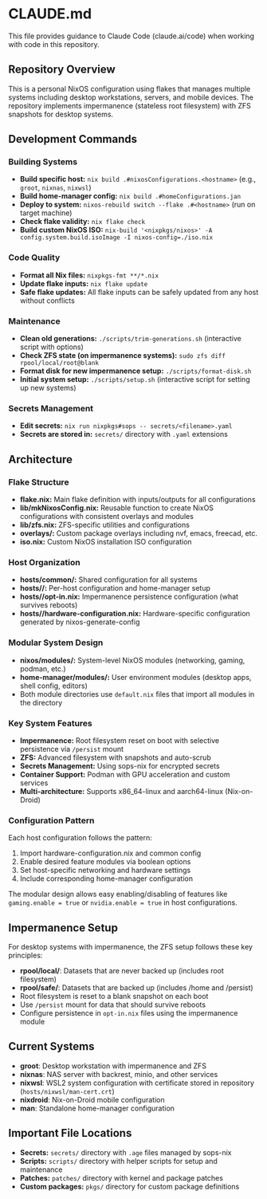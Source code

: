 # CLAUDE.md

This file provides guidance to Claude Code (claude.ai/code) when working with code in this repository.

## Repository Overview

This is a personal NixOS configuration using flakes that manages multiple systems including desktop workstations, servers, and mobile devices. The repository implements impermanence (stateless root filesystem) with ZFS snapshots for desktop systems.

## Development Commands

### Building Systems
- **Build specific host:** `nix build .#nixosConfigurations.<hostname>` (e.g., `groot`, `nixnas`, `nixwsl`)
- **Build home-manager config:** `nix build .#homeConfigurations.jan`
- **Deploy to system:** `nixos-rebuild switch --flake .#<hostname>` (run on target machine)
- **Check flake validity:** `nix flake check`
- **Build custom NixOS ISO:** `nix-build '<nixpkgs/nixos>' -A config.system.build.isoImage -I nixos-config=./iso.nix`

### Code Quality
- **Format all Nix files:** `nixpkgs-fmt **/*.nix`
- **Update flake inputs:** `nix flake update`
- **Safe flake updates:** All flake inputs can be safely updated from any host without conflicts

### Maintenance
- **Clean old generations:** `./scripts/trim-generations.sh` (interactive script with options)
- **Check ZFS state (on impermanence systems):** `sudo zfs diff rpool/local/root@blank`
- **Format disk for new impermanence setup:** `./scripts/format-disk.sh`
- **Initial system setup:** `./scripts/setup.sh` (interactive script for setting up new systems)

### Secrets Management
- **Edit secrets:** `nix run nixpkgs#sops -- secrets/<filename>.yaml`
- **Secrets are stored in:** `secrets/` directory with `.yaml` extensions

## Architecture

### Flake Structure
- **flake.nix:** Main flake definition with inputs/outputs for all configurations
- **lib/mkNixosConfig.nix:** Reusable function to create NixOS configurations with consistent overlays and modules
- **lib/zfs.nix:** ZFS-specific utilities and configurations
- **overlays/:** Custom package overlays including nvf, emacs, freecad, etc.
- **iso.nix:** Custom NixOS installation ISO configuration

### Host Organization
- **hosts/common/:** Shared configuration for all systems
- **hosts/<hostname>/:** Per-host configuration and home-manager setup
- **hosts/<hostname>/opt-in.nix:** Impermanence persistence configuration (what survives reboots)
- **hosts/<hostname>/hardware-configuration.nix:** Hardware-specific configuration generated by nixos-generate-config

### Modular System Design
- **nixos/modules/:** System-level NixOS modules (networking, gaming, podman, etc.)
- **home-manager/modules/:** User environment modules (desktop apps, shell config, editors)
- Both module directories use `default.nix` files that import all modules in the directory

### Key System Features
- **Impermanence:** Root filesystem reset on boot with selective persistence via `/persist` mount
- **ZFS:** Advanced filesystem with snapshots and auto-scrub
- **Secrets Management:** Using sops-nix for encrypted secrets
- **Container Support:** Podman with GPU acceleration and custom services
- **Multi-architecture:** Supports x86_64-linux and aarch64-linux (Nix-on-Droid)

### Configuration Pattern
Each host configuration follows the pattern:
1. Import hardware-configuration.nix and common config
2. Enable desired feature modules via boolean options
3. Set host-specific networking and hardware settings
4. Include corresponding home-manager configuration

The modular design allows easy enabling/disabling of features like `gaming.enable = true` or `nvidia.enable = true` in host configurations.

## Impermanence Setup

For desktop systems with impermanence, the ZFS setup follows these key principles:
- **rpool/local/**: Datasets that are never backed up (includes root filesystem)
- **rpool/safe/**: Datasets that are backed up (includes /home and /persist)
- Root filesystem is reset to a blank snapshot on each boot
- Use `/persist` mount for data that should survive reboots
- Configure persistence in `opt-in.nix` files using the impermanence module

## Current Systems
- **groot**: Desktop workstation with impermanence and ZFS
- **nixnas**: NAS server with backrest, minio, and other services  
- **nixwsl**: WSL2 system configuration with certificate stored in repository (`hosts/nixwsl/man-cert.crt`)
- **nixdroid**: Nix-on-Droid mobile configuration
- **man**: Standalone home-manager configuration

## Important File Locations
- **Secrets:** `secrets/` directory with `.age` files managed by sops-nix
- **Scripts:** `scripts/` directory with helper scripts for setup and maintenance
- **Patches:** `patches/` directory with kernel and package patches
- **Custom packages:** `pkgs/` directory for custom package definitions